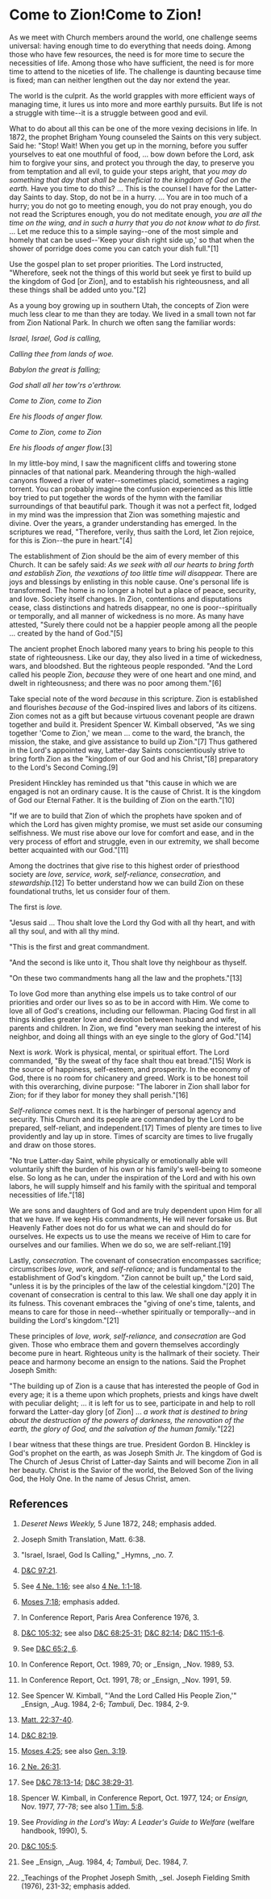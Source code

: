 # Come to Zion!Come to Zion!

As we meet with Church members around the world, one challenge seems
universal: having enough time to do everything that needs doing. Among those
who have few resources, the need is for more time to secure the necessities of
life. Among those who have sufficient, the need is for more time to attend to
the niceties of life. The challenge is daunting because time is fixed; man can
neither lengthen out the day nor extend the year.

The world is the culprit. As the world grapples with more efficient ways of
managing time, it lures us into more and more earthly pursuits. But life is
not a struggle with time--it is a struggle between good and evil.

What to do about all this can be one of the more vexing decisions in life. In
1872, the prophet Brigham Young counseled the Saints on this very subject.
Said he: "Stop! Wait! When you get up in the morning, before you suffer
yourselves to eat one mouthful of food, ... bow down before the Lord, ask him to
forgive your sins, and protect you through the day, to preserve you from
temptation and all evil, to guide your steps aright, that _you may do
something that day that shall be beneficial to the kingdom of God on the
earth._ Have you time to do this? ... This is the counsel I have for the Latter-
day Saints to day. Stop, do not be in a hurry. ... You are in too much of a
hurry; you do not go to meeting enough, you do not pray enough, you do not
read the Scriptures enough, you do not meditate enough, _you are all the time
on the wing, and in such a hurry that you do not know what to do first._ ... Let
me reduce this to a simple saying--one of the most simple and homely that can
be used--'Keep your dish right side up,' so that when the shower of porridge
does come you can catch your dish full."[1]

Use the gospel plan to set proper priorities. The Lord instructed, "Wherefore,
seek not the things of this world but seek ye first to build up the kingdom of
God [or Zion], and to establish his righteousness, and all these things shall
be added unto you."[2]

As a young boy growing up in southern Utah, the concepts of Zion were much
less clear to me than they are today. We lived in a small town not far from
Zion National Park. In church we often sang the familiar words:

_Israel, Israel, God is calling,_

_Calling thee from lands of woe._

_Babylon the great is falling;_

_God shall all her tow'rs o'erthrow._

_Come to Zion, come to Zion_

_Ere his floods of anger flow._

_Come to Zion, come to Zion_

_Ere his floods of anger flow._[3]

In my little-boy mind, I saw the magnificent cliffs and towering stone
pinnacles of that national park. Meandering through the high-walled canyons
flowed a river of water--sometimes placid, sometimes a raging torrent. You can
probably imagine the confusion experienced as this little boy tried to put
together the words of the hymn with the familiar surroundings of that
beautiful park. Though it was not a perfect fit, lodged in my mind was the
impression that Zion was something majestic and divine. Over the years, a
grander understanding has emerged. In the scriptures we read, "Therefore,
verily, thus saith the Lord, let Zion rejoice, for this is Zion--the pure in
heart."[4]

The establishment of Zion should be the aim of every member of this Church. It
can be safely said: _As we seek with all our hearts to bring forth and
establish Zion, the vexations of too little time will disappear._ There are
joys and blessings by enlisting in this noble cause. One's personal life is
transformed. The home is no longer a hotel but a place of peace, security, and
love. Society itself changes. In Zion, contentions and disputations cease,
class distinctions and hatreds disappear, no one is poor--spiritually or
temporally, and all manner of wickedness is no more. As many have attested,
"Surely there could not be a happier people among all the people ... created by
the hand of God."[5]

The ancient prophet Enoch labored many years to bring his people to this state
of righteousness. Like our day, they also lived in a time of wickedness, wars,
and bloodshed. But the righteous people responded. "And the Lord called his
people Zion, _because_ they were of one heart and one mind, and dwelt in
righteousness; and there was no poor among them."[6]

Take special note of the word _because_ in this scripture. Zion is established
and flourishes _because_ of the God-inspired lives and labors of its citizens.
Zion comes not as a gift but because virtuous covenant people are drawn
together and build it. President Spencer W. Kimball observed, "As we sing
together 'Come to Zion,' we mean ... come to the ward, the branch, the mission,
the stake, and give assistance to build up Zion."[7] Thus gathered in the
Lord's appointed way, Latter-day Saints conscientiously strive to bring forth
Zion as the "kingdom of our God and his Christ,"[8] preparatory to the Lord's
Second Coming.[9]

President Hinckley has reminded us that "this cause in which we are engaged is
not an ordinary cause. It is the cause of Christ. It is the kingdom of God our
Eternal Father. It is the building of Zion on the earth."[10]

"If we are to build that Zion of which the prophets have spoken and of which
the Lord has given mighty promise, we must set aside our consuming
selfishness. We must rise above our love for comfort and ease, and in the very
process of effort and struggle, even in our extremity, we shall become better
acquainted with our God."[11]

Among the doctrines that give rise to this highest order of priesthood society
are _love, service, work, self-reliance, consecration,_ and _stewardship._[12]
To better understand how we can build Zion on these foundational truths, let
us consider four of them.

The first is _love._

"Jesus said ... Thou shalt love the Lord thy God with all thy heart, and with
all thy soul, and with all thy mind.

"This is the first and great commandment.

"And the second is like unto it, Thou shalt love thy neighbour as thyself.

"On these two commandments hang all the law and the prophets."[13]

To love God more than anything else impels us to take control of our
priorities and order our lives so as to be in accord with Him. We come to love
all of God's creations, including our fellowman. Placing God first in all
things kindles greater love and devotion between husband and wife, parents and
children. In Zion, we find "every man seeking the interest of his neighbor,
and doing all things with an eye single to the glory of God."[14]

Next is _work._ Work is physical, mental, or spiritual effort. The Lord
commanded, "By the sweat of thy face shalt thou eat bread."[15] Work is the
source of happiness, self-esteem, and prosperity. In the economy of God, there
is no room for chicanery and greed. Work is to be honest toil with this
overarching, divine purpose: "The laborer in Zion shall labor for Zion; for if
they labor for money they shall perish."[16]

_Self-reliance_ comes next. It is the harbinger of personal agency and
security. This Church and its people are commanded by the Lord to be prepared,
self-reliant, and independent.[17] Times of plenty are times to live
providently and lay up in store. Times of scarcity are times to live frugally
and draw on those stores.

"No true Latter-day Saint, while physically or emotionally able will
voluntarily shift the burden of his own or his family's well-being to someone
else. So long as he can, under the inspiration of the Lord and with his own
labors, he will supply himself and his family with the spiritual and temporal
necessities of life."[18]

We are sons and daughters of God and are truly dependent upon Him for all that
we have. If we keep His commandments, He will never forsake us. But Heavenly
Father does not do for us what we can and should do for ourselves. He expects
us to use the means we receive of Him to care for ourselves and our families.
When we do so, we are self-reliant.[19]

Lastly, _consecration._ The covenant of consecration encompasses sacrifice;
circumscribes _love, work,_ and _self-reliance;_ and is fundamental to the
establishment of God's kingdom. "Zion cannot be built up," the Lord said,
"unless it is by the principles of the law of the celestial kingdom."[20] The
covenant of consecration is central to this law. We shall one day apply it in
its fulness. This covenant embraces the "giving of one's time, talents, and
means to care for those in need--whether spiritually or temporally--and in
building the Lord's kingdom."[21]

These principles of _love, work, self-reliance,_ and _consecration_ are God
given. Those who embrace them and govern themselves accordingly become pure in
heart. Righteous unity is the hallmark of their society. Their peace and
harmony become an ensign to the nations. Said the Prophet Joseph Smith:

"The building up of Zion is a cause that has interested the people of God in
every age; it is a theme upon which prophets, priests and kings have dwelt
with peculiar delight; ... it is left for us to see, participate in and help to
roll forward the Latter-day glory [of Zion] ... _a work that is destined to
bring about the destruction of the powers of darkness, the renovation of the
earth, the glory of God, and the salvation of the human family._"[22]

I bear witness that these things are true. President Gordon B. Hinckley is
God's prophet on the earth, as was Joseph Smith Jr. The kingdom of God is The
Church of Jesus Christ of Latter-day Saints and will become Zion in all her
beauty. Christ is the Savior of the world, the Beloved Son of the living God,
the Holy One. In the name of Jesus Christ, amen.

## References

  1. _Deseret News Weekly,_ 5 June 1872, 248; emphasis added.

  2. Joseph Smith Translation, Matt. 6:38.

  3. "Israel, Israel, God Is Calling," _Hymns, _no. 7.

  4. [D&amp;C 97:21](https://www.lds.org/scriptures/dc-testament/dc/97.21?lang=eng#20).

  5. See [4 Ne. 1:16](https://www.lds.org/scriptures/bofm/4-ne/1.16?lang=eng#15); see also [4 Ne. 1:1-18](https://www.lds.org/scriptures/bofm/4-ne/1.1-18?lang=eng#0).

  6. [Moses 7:18](https://www.lds.org/scriptures/pgp/moses/7.18?lang=eng#17); emphasis added.

  7. In Conference Report, Paris Area Conference 1976, 3.

  8. [D&amp;C 105:32](https://www.lds.org/scriptures/dc-testament/dc/105.32?lang=eng#31); see also [D&amp;C 68:25-31](https://www.lds.org/scriptures/dc-testament/dc/68.25-31?lang=eng#24); [D&amp;C 82:14](https://www.lds.org/scriptures/dc-testament/dc/82.14?lang=eng#13); [D&amp;C 115:1-6](https://www.lds.org/scriptures/dc-testament/dc/115.1-6?lang=eng#0).

  9. See [D&amp;C 65:2, 6](https://www.lds.org/scriptures/dc-testament/dc/65.2,6?lang=eng#1).

  10. In Conference Report, Oct. 1989, 70; or _Ensign, _Nov. 1989, 53.

  11. In Conference Report, Oct. 1991, 78; or _Ensign, _Nov. 1991, 59.

  12. See Spencer W. Kimball, "'And the Lord Called His People Zion,'" _Ensign, _Aug. 1984, 2-6; _Tambuli,_ Dec. 1984, 2-9.

  13. [Matt. 22:37-40](https://www.lds.org/scriptures/nt/matt/22.37-40?lang=eng#36).

  14. [D&amp;C 82:19](https://www.lds.org/scriptures/dc-testament/dc/82.19?lang=eng#18).

  15. [Moses 4:25](https://www.lds.org/scriptures/pgp/moses/4.25?lang=eng#24); see also [Gen. 3:19](https://www.lds.org/scriptures/ot/gen/3.19?lang=eng#18).

  16. [2 Ne. 26:31](https://www.lds.org/scriptures/bofm/2-ne/26.31?lang=eng#30).

  17. See [D&amp;C 78:13-14](https://www.lds.org/scriptures/dc-testament/dc/78.13-14?lang=eng#12); [D&amp;C 38:29-31](https://www.lds.org/scriptures/dc-testament/dc/38.29-31?lang=eng#28).

  18. Spencer W. Kimball, in Conference Report, Oct. 1977, 124; or _Ensign,_ Nov. 1977, 77-78; see also [1 Tim. 5:8](https://www.lds.org/scriptures/nt/1-tim/5.8?lang=eng#7).

  19. See _Providing in the Lord's Way: A Leader's Guide to Welfare_ (welfare handbook, 1990), 5.

  20. [D&amp;C 105:5](https://www.lds.org/scriptures/dc-testament/dc/105.5?lang=eng#4).

  21. See _Ensign, _Aug. 1984, 4; _Tambuli,_ Dec. 1984, 7.

  22. _Teachings of the Prophet Joseph Smith, _sel. Joseph Fielding Smith (1976), 231-32; emphasis added.

